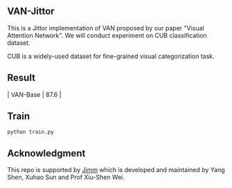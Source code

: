 ## VAN-Jittor

This is a Jittor implementation of VAN proposed by our paper "Visual Attention Network". We will conduct experiment on CUB classification dataset. 

CUB is a widely-used dataset for fine-grained visual categorization task.

## Result 

| VAN-Base | 87.6 |



## Train 
```
python train.py
```



## Acknowledgment

This repo is supported by [Jimm](https://github.com/Jittor-Image-Models/Jittor-Image-Models) which is developed and maintained by Yang Shen, Xuhao Sun and Prof Xiu-Shen Wei.
